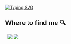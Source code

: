 [![Typing SVG](https://readme-typing-svg.herokuapp.com?pause=300&color=6667AB&lines=Hi+there!+I'm+Daniil+Kiryanchuk;iOS+Developer)](https://git.io/typing-svg)

## Where to find me 🔍 
&nbsp;
[<img src="https://img.shields.io/badge/Telegram-2CA5E0?style=for-the-badge&logo=telegram&logoColor=white" />](https://t.me/aerowow)
[<img src="https://img.shields.io/badge/linkedin-%230077B5.svg?style=for-the-badge&logo=linkedin&logoColor=white" />](https://www.linkedin.com/in/daniil-kiryanchuk-a629851b3/)
